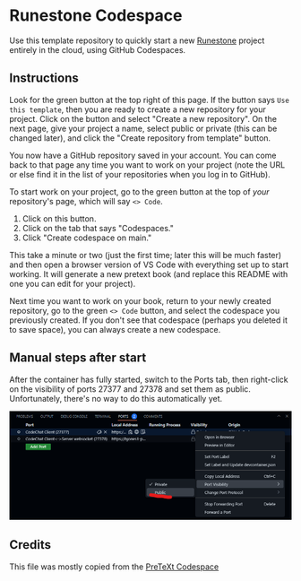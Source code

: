 # Runestone Codespace

Use this template repository to quickly start a new [Runestone](https://runestone.academy) project entirely in the cloud, using GitHub Codespaces.

## Instructions

Look for the green button at the top right of this page. If the button says `Use this template`, then you are ready to create a new repository for your project. Click on the button and select "Create a new repository". On the next page, give your project a name, select public or private (this can be changed later), and click the "Create repository from template" button.

You now have a GitHub repository saved in your account. You can come back to that page any time you want to work on your project (note the URL or else find it in the list of your repositories when you log in to GitHub).

To start work on your project, go to the green button at the top of _your_ repository's page, which will say `<> Code`.

1. Click on this button.
2. Click on the tab that says "Codespaces."
3. Click "Create codespace on main."

This take a minute or two (just the first time; later this will be much faster) and then open a browser version of VS Code with everything set up to start working. It will generate a new pretext book (and replace this README with one you can edit for your project).

Next time you want to work on your book, return to your newly created repository, go to the green `<> Code` button, and select the codespace you previously created. If you don't see that codespace (perhaps you deleted it to save space), you can always create a new codespace.

## Manual steps after start

After the container has fully started, switch to the Ports tab, then right-click on the visibility of ports 27377 and 27378 and set them as public. Unfortunately, there's no way to do this automatically yet.

![Changing port visibility to public](make-port-public.png)

## Credits

This file was mostly copied from the [PreTeXt Codespace](https://github.com/PreTeXtBook/pretext-codespace/blob/main/README.md)

